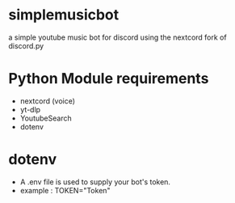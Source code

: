 # simplemusicbot
a simple youtube music bot for discord using the nextcord fork of discord.py

 # Python Module requirements
 - nextcord (voice)
 - yt-dlp 
 - YoutubeSearch 
 - dotenv

# dotenv
- A .env file is used to supply your bot's token.
-  example : TOKEN="Token"
